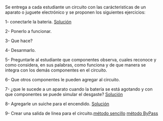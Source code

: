 Se entrega a cada estudiante un circuito con las carácteristicas de un aparato o juguete electrónico y se proponen los siguientes ejercicios:

1- conectarle la bateria. [Solución](solucion001.md) 

2- Ponerlo a funcionar.

3- Que hace?

4- Desarmarlo. 

5- Preguntarle al estudiante que componentes observa, cuales reconoce y como considera, en sus palabras, como funciona y     de que manera se integra con los demás componentes en el circuito.

6- Que otros componentes le pueden agregar al circuito.

7- ¿que le sucede a un aparato cuando la batería se está agotando y con que componentes se puede simular el desgaste? [Solución](solucion700.md)

8- Agregarle un suiche para el encendido. [Solución](solucion800.md)

9- Crear una salida de linea para el circuito.[método sencillo](solucion900.md) [método ByPass](solucion901.md) 


